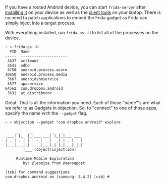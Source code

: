 If you have a rooted Android device, you can start `frida-server` after [installing it](https://www.frida.re/docs/android/) on your device as well as the [client tools](https://www.frida.re/docs/installation/) on your laptop. There is no need to patch applications to embed the Frida gadget as Frida can simply inject into a target process.

With everything installed, run `frida-ps -U` to list all of the processes on the device.

```txt
~ » frida-ps -U
  PID  Name
-----  ---------------------
 3637  actlmand
 3641  adbd
 4750  android.process.acore
10850  android.process.media
 3667  androidshmservice
 3577  apaservice
64562  com.dropbox.android
 3632  at_distributor
```

Great. That is all the information you need. Each of those "name"'s are what we refer to as Gadgets in objection. So, to "connect" to one of those apps, specify the name with the `--gadget` flag.

```txt
~ » objection --gadget "com.dropbox.android" explore

     _     _         _   _
 ___| |_  |_|___ ___| |_|_|___ ___
| . | . | | | -_|  _|  _| | . |   |
|___|___|_| |___|___|_| |_|___|_|_|
        |___|(object)inject(ion)

     Runtime Mobile Exploration
        by: @leonjza from @sensepost

[tab] for command suggestions
com.dropbox.android on (samsung: 4.4.2) [usb] #
```